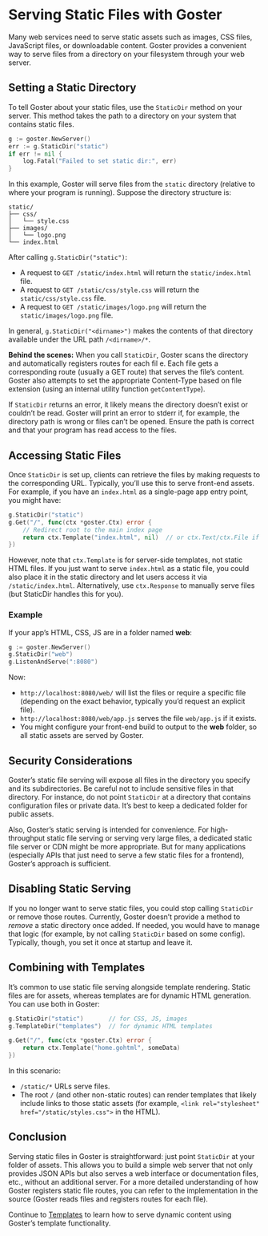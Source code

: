 # Serving Static Files with Goster

Many web services need to serve static assets such as images, CSS files, JavaScript files, or downloadable content. Goster provides a convenient way to serve files from a directory on your filesystem through your web server.

## Setting a Static Directory

To tell Goster about your static files, use the `StaticDir` method on your server. This method takes the path to a directory on your system that contains static files.

```go
g := goster.NewServer()
err := g.StaticDir("static")
if err != nil {
    log.Fatal("Failed to set static dir:", err)
}
```

In this example, Goster will serve files from the `static` directory (relative to where your program is running). Suppose the directory structure is:

```
static/
├── css/
│   └── style.css
├── images/
│   └── logo.png
└── index.html
```

After calling `g.StaticDir("static")`:

- A request to `GET /static/index.html` will return the `static/index.html` file.
- A request to `GET /static/css/style.css` will return the `static/css/style.css` file.
- A request to `GET /static/images/logo.png` will return the `static/images/logo.png` file.

In general, `g.StaticDir("<dirname>")` makes the contents of that directory available under the URL path `/<dirname>/*`.

**Behind the scenes:** When you call `StaticDir`, Goster scans the directory and automatically registers routes for each fil e. Each file gets a corresponding route (usually a GET route) that serves the file’s content. Goster also attempts to set the appropriate Content-Type based on file extension (using an internal utility function `getContentType`).

If `StaticDir` returns an error, it likely means the directory doesn’t exist or couldn’t be read. Goster will print an error to stderr if, for example, the directory path is wrong or files can’t be opened. Ensure the path is correct and that your program has read access to the files.

## Accessing Static Files

Once `StaticDir` is set up, clients can retrieve the files by making requests to the corresponding URL. Typically, you’ll use this to serve front-end assets. For example, if you have an `index.html` as a single-page app entry point, you might have:

```go
g.StaticDir("static")
g.Get("/", func(ctx *goster.Ctx) error {
    // Redirect root to the main index page
    return ctx.Template("index.html", nil)  // or ctx.Text/ctx.File if you prefer
})
```

However, note that `ctx.Template` is for server-side templates, not static HTML files. If you just want to serve `index.html` as a static file, you could also place it in the static directory and let users access it via `/static/index.html`. Alternatively, use `ctx.Response` to manually serve files (but StaticDir handles this for you).

### Example

If your app’s HTML, CSS, JS are in a folder named **web**:

```go
g := goster.NewServer()
g.StaticDir("web")
g.ListenAndServe(":8080")
```

Now:
- `http://localhost:8080/web/` will list the files or require a specific file (depending on the exact behavior, typically you’d request an explicit file).
- `http://localhost:8080/web/app.js` serves the file `web/app.js` if it exists.
- You might configure your front-end build to output to the **web** folder, so all static assets are served by Goster.

## Security Considerations

Goster’s static file serving will expose all files in the directory you specify and its subdirectories. Be careful not to include sensitive files in that directory. For instance, do not point `StaticDir` at a directory that contains configuration files or private data. It’s best to keep a dedicated folder for public assets.

Also, Goster’s static serving is intended for convenience. For high-throughput static file serving or serving very large files, a dedicated static file server or CDN might be more appropriate. But for many applications (especially APIs that just need to serve a few static files for a frontend), Goster’s approach is sufficient.

## Disabling Static Serving

If you no longer want to serve static files, you could stop calling `StaticDir` or remove those routes. Currently, Goster doesn’t provide a method to *remove* a static directory once added. If needed, you would have to manage that logic (for example, by not calling `StaticDir` based on some config). Typically, though, you set it once at startup and leave it.

## Combining with Templates

It’s common to use static file serving alongside template rendering. Static files are for assets, whereas templates are for dynamic HTML generation. You can use both in Goster:

```go
g.StaticDir("static")       // for CSS, JS, images
g.TemplateDir("templates")  // for dynamic HTML templates

g.Get("/", func(ctx *goster.Ctx) error {
    return ctx.Template("home.gohtml", someData)
})
```

In this scenario:
- `/static/*` URLs serve files.
- The root `/` (and other non-static routes) can render templates that likely include links to those static assets (for example, `<link rel="stylesheet" href="/static/styles.css">` in the HTML).

## Conclusion

Serving static files in Goster is straightforward: just point `StaticDir` at your folder of assets. This allows you to build a simple web server that not only provides JSON APIs but also serves a web interface or documentation files, etc., without an additional server. For a more detailed understanding of how Goster registers static file routes, you can refer to the implementation in the source (Goster reads files and registers routes for each file).

Continue to [Templates](Templates.md) to learn how to serve dynamic content using Goster’s template functionality.